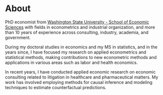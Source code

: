 # About
PhD economist from [Washington State University - School of Economic Sciences](https://ses.wsu.edu/) with fields in econometrics and industrial organization, and more than 10 years of experience across consulting, industry, academia, and government. 

During my doctoral studies in economics and my MS in statistics, and in the years since, I have focused my research on applied econometrics and statistical methods, making contributions to new econometric methods and applications in various areas such as labor and health economics.

In recent years, I have conducted applied economic research on economic consulting related to litigation in healthcare and pharmaceutical matters. My work has involved employing methods for causal inference and modeling techniques to estimate counterfactual predictions.  
